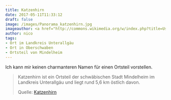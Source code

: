 ```yaml
---
title: Katzenhirn
date: 2017-05-11T11:33:12
draft: false
image: /images/Panorama_katzenhirn.jpg
imageauthor: <a href="http://commons.wikimedia.org/w/index.php?title=User:Jskvbinmv&amp;action=edit&amp;redlink=1" class="new" title="User:Jskvbinmv (page does not exist)">Jskvbinmv</a>
author: nico
tags:
- Ort im Landkreis Unterallgäu
- Ort in Oberschwaben
- Ortsteil von Mindelheim
---
```


Ich kann mir keinen charmanteren Namen für einen Ortsteil vorstellen.

> Katzenhirn ist ein Ortsteil der schwäbischen Stadt Mindelheim im Landkreis
> Unterallgäu und liegt rund 5,6 km östlich davon.
>
> Quelle: [Katzenhirn](https://de.wikipedia.org/wiki/Katzenhirn)
